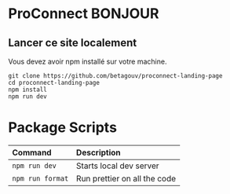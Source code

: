 # ProConnect BONJOUR

## Lancer ce site localement

Vous devez avoir npm installé sur votre machine.

```
git clone https://github.com/betagouv/proconnect-landing-page
cd proconnect-landing-page
npm install
npm run dev
```

# Package Scripts

| Command          | Description                  |
| :--------------- | :--------------------------- |
| `npm run dev`    | Starts local dev server      |
| `npm run format` | Run prettier on all the code |
